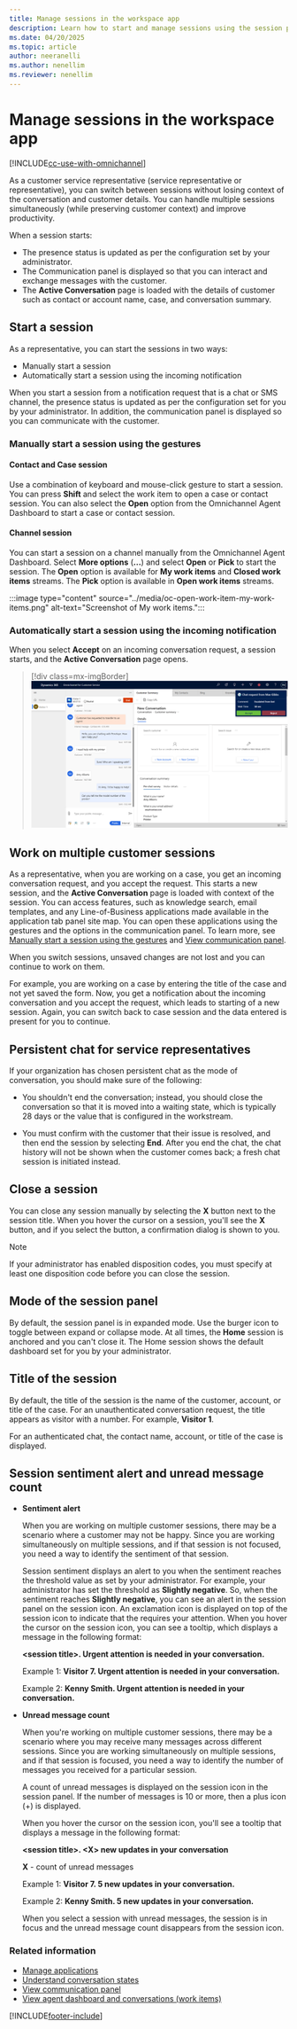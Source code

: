```yaml
---
title: Manage sessions in the workspace app
description: Learn how to start and manage sessions using the session panel in Copilot Service workspace.
ms.date: 04/20/2025
ms.topic: article
author: neeranelli
ms.author: nenellim
ms.reviewer: nenellim
---
```


# Manage sessions in the workspace app

[!INCLUDE[cc-use-with-omnichannel](../../includes/cc-use-with-omnichannel.md)]

As a customer service representative (service representative or representative), you can switch between sessions without losing context of the conversation and customer details. You can handle multiple sessions simultaneously (while preserving customer context) and improve productivity.

When a session starts:

- The presence status is updated as per the configuration set by your administrator.
- The Communication panel is displayed so that you can interact and exchange messages with the customer.
- The **Active Conversation** page is loaded with the details of customer such as contact or account name, case, and conversation summary.

## Start a session

As a representative, you can start the sessions in two ways:

- Manually start a session
- Automatically start a session using the incoming notification
 
When you start a session from a notification request that is a chat or SMS channel, the presence status is updated as per the configuration set for you by your administrator. In addition, the communication panel is displayed so you can communicate with the customer.

### Manually start a session using the gestures

#### Contact and Case session

Use a combination of keyboard and mouse-click gesture to start a session. You can press **Shift** and select the work item to open a case or contact session. You can also select the **Open** option from the Omnichannel Agent Dashboard to start a case or contact session.

#### Channel session

You can start a session on a channel manually from the Omnichannel Agent Dashboard. Select **More options** (**...**) and select **Open** or **Pick** to start the session. The **Open** option is available for **My work items** and **Closed work items** streams. The **Pick** option is available in **Open work items** streams.

:::image type="content" source="../media/oc-open-work-item-my-work-items.png" alt-text="Screenshot of My work items.":::

### Automatically start a session using the incoming notification

When you select **Accept** on an incoming conversation request, a session starts, and the **Active Conversation** page opens.

 > [!div class=mx-imgBorder]
 > ![Session start.](../media/oceh-session-start.png "Session start")

## Work on multiple customer sessions

As a representative, when you are working on a case, you get an incoming conversation request, and you accept the request. This starts a new session, and the **Active Conversation** page is loaded with context of the session. You can access features, such as knowledge search, email templates, and any Line-of-Business applications made available in the application tab panel site map. You can open these applications using the gestures and the options in the communication panel. To learn more, see [Manually start a session using the gestures](#manually-start-a-session-using-the-gestures) and [View communication panel](oc-conversation-control.md).

When you switch sessions, unsaved changes are not lost and you can continue to work on them.

For example, you are working on a case by entering the title of the case and not yet saved the form. Now, you get a notification about the incoming conversation and you accept the request, which leads to starting of a new session. Again, you can switch back to case session and the data entered is present for you to continue.

## Persistent chat for service representatives

If your organization has chosen persistent chat as the mode of conversation, you should make sure of the following: 

- You shouldn't end the conversation; instead, you should close the conversation so that it is moved into a waiting state, which is typically 28 days or the value that is configured in the workstream.

- You must confirm with the customer that their issue is resolved, and then end the session by selecting **End**. After you end the chat, the chat history will not be shown when the customer comes back; a fresh chat session is initiated instead.

## Close a session

You can close any session manually by selecting the **X** button next to the session title. When you hover the cursor on a session, you'll see the **X** button, and if you select the button, a confirmation dialog is shown to you.

> [!NOTE]
> If your administrator has enabled disposition codes, you must specify at least one disposition code before you can close the session. 


## Mode of the session panel

By default, the session panel is in expanded mode. Use the burger icon to toggle between expand or collapse mode.
At all times, the **Home** session is anchored and you can't close it. The Home session shows the default dashboard set for you by your administrator.

## Title of the session

By default, the title of the session is the name of the customer, account, or title of the case. For an unauthenticated conversation request, the title appears as visitor with a number. For example, **Visitor 1**.
    
For an authenticated chat, the contact name, account, or title of the case is displayed.

## Session sentiment alert and unread message count

- **Sentiment alert**

    When you are working on multiple customer sessions, there may be a scenario where a customer may not be happy. Since you are working simultaneously on multiple sessions, and if that session is not focused, you need a way to identify the sentiment of that session. 

    Session sentiment displays an alert to you when the sentiment reaches the threshold value as set by your administrator. For example, your administrator has set the threshold as **Slightly negative**. So, when the sentiment reaches **Slightly negative**, you can see an alert in the session panel on the session icon. An exclamation icon is displayed on top of the session icon to indicate that the requires your attention. When you hover the cursor on the session icon, you can see a tooltip, which displays a message in the following format: 
    
    **\<session title>. Urgent attention is needed in your conversation.**

    Example 1: **Visitor 7. Urgent attention is needed in your conversation.**

    Example 2: **Kenny Smith. Urgent attention is needed in your conversation.**


- **Unread message count**

    When you're working on multiple customer sessions, there may be a scenario where you may receive many messages across different sessions. Since you are working simultaneously on multiple sessions, and if that session is focused, you need a way to identify the number of messages you received for a particular session. 

    A count of unread messages is displayed on the session icon in the session panel. If the number of messages is 10 or more, then a plus icon (+) is displayed.

    When you hover the cursor on the session icon, you'll see a tooltip that displays a message in the following format: 
    
    **\<session title>. \<X> new updates in your conversation**
    
    **X** - count of unread messages

    Example 1: **Visitor 7. 5 new updates in your conversation.**

    Example 2: **Kenny Smith. 5 new updates in your conversation.**

    When you select a session with unread messages, the session is in focus and the unread message count disappears from the session icon.

### Related information

- [Manage applications](oc-manage-applications.md)
- [Understand conversation states](oc-conversation-state.md)
- [View communication panel](oc-conversation-control.md)
- [View agent dashboard and conversations (work items)](oc-agent-dashboard.md)


[!INCLUDE[footer-include](../../includes/footer-banner.md)]

